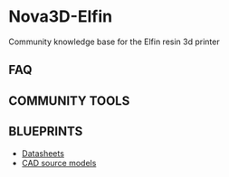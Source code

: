 # Nova3D-Elfin
Community knowledge base for the Elfin resin 3d printer

## FAQ

## COMMUNITY TOOLS

## BLUEPRINTS
- [Datasheets](../../datasheets)
- [CAD source models](../../models)
